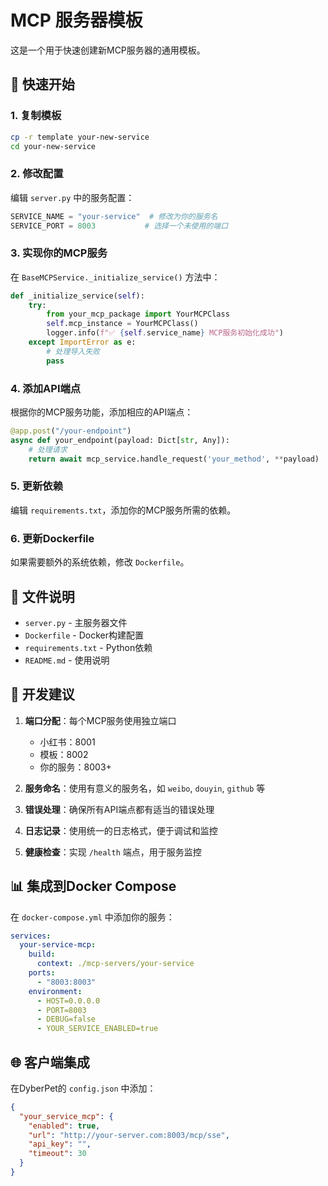 # MCP 服务器模板

这是一个用于快速创建新MCP服务器的通用模板。

## 🚀 快速开始

### 1. 复制模板
```bash
cp -r template your-new-service
cd your-new-service
```

### 2. 修改配置
编辑 `server.py` 中的服务配置：
```python
SERVICE_NAME = "your-service"  # 修改为你的服务名
SERVICE_PORT = 8003           # 选择一个未使用的端口
```

### 3. 实现你的MCP服务
在 `BaseMCPService._initialize_service()` 方法中：
```python
def _initialize_service(self):
    try:
        from your_mcp_package import YourMCPClass
        self.mcp_instance = YourMCPClass()
        logger.info(f"✅ {self.service_name} MCP服务初始化成功")
    except ImportError as e:
        # 处理导入失败
        pass
```

### 4. 添加API端点
根据你的MCP服务功能，添加相应的API端点：
```python
@app.post("/your-endpoint")
async def your_endpoint(payload: Dict[str, Any]):
    # 处理请求
    return await mcp_service.handle_request('your_method', **payload)
```

### 5. 更新依赖
编辑 `requirements.txt`，添加你的MCP服务所需的依赖。

### 6. 更新Dockerfile
如果需要额外的系统依赖，修改 `Dockerfile`。

## 📁 文件说明

- `server.py` - 主服务器文件
- `Dockerfile` - Docker构建配置
- `requirements.txt` - Python依赖
- `README.md` - 使用说明

## 🔧 开发建议

1. **端口分配**：每个MCP服务使用独立端口
   - 小红书：8001
   - 模板：8002
   - 你的服务：8003+

2. **服务命名**：使用有意义的服务名，如 `weibo`, `douyin`, `github` 等

3. **错误处理**：确保所有API端点都有适当的错误处理

4. **日志记录**：使用统一的日志格式，便于调试和监控

5. **健康检查**：实现 `/health` 端点，用于服务监控

## 📊 集成到Docker Compose

在 `docker-compose.yml` 中添加你的服务：
```yaml
services:
  your-service-mcp:
    build:
      context: ./mcp-servers/your-service
    ports:
      - "8003:8003"
    environment:
      - HOST=0.0.0.0
      - PORT=8003
      - DEBUG=false
      - YOUR_SERVICE_ENABLED=true
```

## 🌐 客户端集成

在DyberPet的 `config.json` 中添加：
```json
{
  "your_service_mcp": {
    "enabled": true,
    "url": "http://your-server.com:8003/mcp/sse",
    "api_key": "",
    "timeout": 30
  }
}
``` 